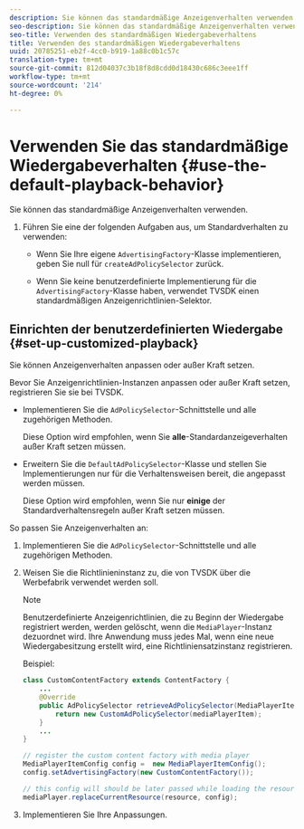 ```yaml
---
description: Sie können das standardmäßige Anzeigenverhalten verwenden.
seo-description: Sie können das standardmäßige Anzeigenverhalten verwenden.
seo-title: Verwenden des standardmäßigen Wiedergabeverhaltens
title: Verwenden des standardmäßigen Wiedergabeverhaltens
uuid: 20785251-eb2f-4cc0-b919-1a88c0b1c57c
translation-type: tm+mt
source-git-commit: 812d04037c3b18f8d8cdd0d18430c686c3eee1ff
workflow-type: tm+mt
source-wordcount: '214'
ht-degree: 0%

---
```



# Verwenden Sie das standardmäßige Wiedergabeverhalten {#use-the-default-playback-behavior}

Sie können das standardmäßige Anzeigenverhalten verwenden.

1. Führen Sie eine der folgenden Aufgaben aus, um Standardverhalten zu verwenden:

   * Wenn Sie Ihre eigene `AdvertisingFactory`-Klasse implementieren, geben Sie null für `createAdPolicySelector` zurück.

   * Wenn Sie keine benutzerdefinierte Implementierung für die `AdvertisingFactory`-Klasse haben, verwendet TVSDK einen standardmäßigen Anzeigenrichtlinien-Selektor.

## Einrichten der benutzerdefinierten Wiedergabe {#set-up-customized-playback}

Sie können Anzeigenverhalten anpassen oder außer Kraft setzen.

Bevor Sie Anzeigenrichtlinien-Instanzen anpassen oder außer Kraft setzen, registrieren Sie sie bei TVSDK.

* Implementieren Sie die `AdPolicySelector`-Schnittstelle und alle zugehörigen Methoden.

   Diese Option wird empfohlen, wenn Sie **alle**-Standardanzeigeverhalten außer Kraft setzen müssen.

* Erweitern Sie die `DefaultAdPolicySelector`-Klasse und stellen Sie Implementierungen nur für die Verhaltensweisen bereit, die angepasst werden müssen.

   Diese Option wird empfohlen, wenn Sie nur **einige** der Standardverhaltensregeln außer Kraft setzen müssen.

So passen Sie Anzeigenverhalten an:

1. Implementieren Sie die `AdPolicySelector`-Schnittstelle und alle zugehörigen Methoden.
1. Weisen Sie die Richtlinieninstanz zu, die von TVSDK über die Werbefabrik verwendet werden soll.

   >[!NOTE]
   >
   >Benutzerdefinierte Anzeigenrichtlinien, die zu Beginn der Wiedergabe registriert werden, werden gelöscht, wenn die `MediaPlayer`-Instanz dezuordnet wird. Ihre Anwendung muss jedes Mal, wenn eine neue Wiedergabesitzung erstellt wird, eine Richtliniensatzinstanz registrieren.

   Beispiel:

   ```java
   class CustomContentFactory extends ContentFactory { 
       ... 
       @Override 
       public AdPolicySelector retrieveAdPolicySelector(MediaPlayerItem mediaPlayerItem) { 
           return new CustomAdPolicySelector(mediaPlayerItem); 
       } 
       ... 
   } 
   
   // register the custom content factory with media player 
   MediaPlayerItemConfig config =  new MediaPlayerItemConfig(); 
   config.setAdvertisingFactory(new CustomContentFactory()); 
   
   // this config will should be later passed while loading the resource 
   mediaPlayer.replaceCurrentResource(resource, config);
   ```

1. Implementieren Sie Ihre Anpassungen.